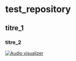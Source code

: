 # test_repository

## titre_1

### titre_2

[![Audio visualizer](/image.jpg)](https://www.youtube.com/watch?v=Q-0KR2F0oEk&list=PLzvh5MS6DSDKH1AK__PkGnLXc-RfZPWBt&index=2)
